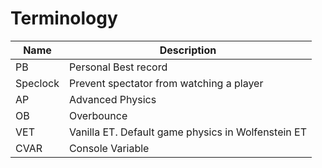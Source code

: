 # Terminology

| Name | Description |
| ---- | ----------- |
| PB | Personal Best record |
| Speclock | Prevent spectator from watching a player |
| AP | Advanced Physics |
| OB | Overbounce |
| VET | Vanilla ET. Default game physics in Wolfenstein ET |
| CVAR | Console Variable |
